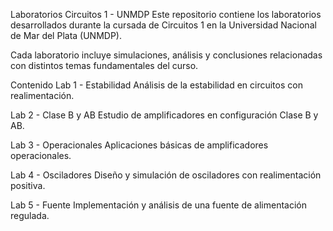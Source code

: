 Laboratorios Circuitos 1 - UNMDP
Este repositorio contiene los laboratorios desarrollados durante la cursada de Circuitos 1 en la Universidad Nacional de Mar del Plata (UNMDP).

Cada laboratorio incluye simulaciones, análisis y conclusiones relacionadas con distintos temas fundamentales del curso.

Contenido
Lab 1 - Estabilidad
Análisis de la estabilidad en circuitos con realimentación.

Lab 2 - Clase B y AB
Estudio de amplificadores en configuración Clase B y AB.

Lab 3 - Operacionales
Aplicaciones básicas de amplificadores operacionales.

Lab 4 - Osciladores
Diseño y simulación de osciladores con realimentación positiva.

Lab 5 - Fuente
Implementación y análisis de una fuente de alimentación regulada.
